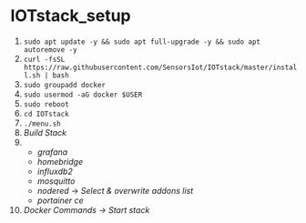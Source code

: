 # IOTstack_setup

1. `sudo apt update -y && sudo apt full-upgrade -y && sudo apt autoremove -y`
2. `curl -fsSL https://raw.githubusercontent.com/SensorsIot/IOTstack/master/install.sh | bash`
3. `sudo groupadd docker`
4. `sudo usermod -aG docker $USER`
5. `sudo reboot`
6. `cd IOTstack`
7. `./menu.sh`
8. *Build Stack*
9. * *grafana*
   * *homebridge*
   * *influxdb2*
   * *mosquitto*
   * *nodered*
	   &rarr; *Select & overwrite addons list*
   * *portainer ce*
10.  *Docker Commands &rarr; Start stack*
